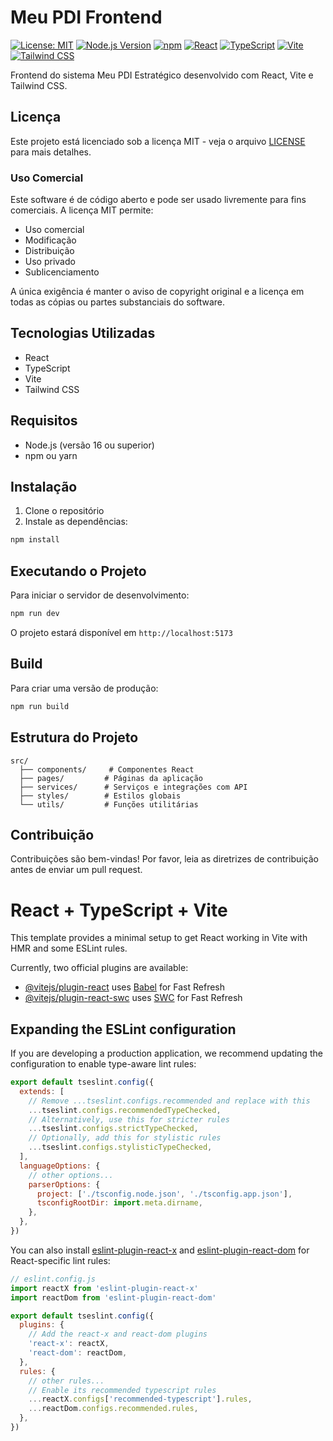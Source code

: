 # Meu PDI Frontend

[![License: MIT](https://img.shields.io/badge/License-MIT-yellow.svg)](https://opensource.org/licenses/MIT)
[![Node.js Version](https://img.shields.io/badge/node-%3E%3D16.0.0-brightgreen)](https://nodejs.org/)
[![npm](https://img.shields.io/badge/npm-%3E%3D7.0.0-blue)](https://www.npmjs.com/)
[![React](https://img.shields.io/badge/React-18.2.0-blue)](https://reactjs.org/)
[![TypeScript](https://img.shields.io/badge/TypeScript-5.0.0-blue)](https://www.typescriptlang.org/)
[![Vite](https://img.shields.io/badge/Vite-4.0.0-purple)](https://vitejs.dev/)
[![Tailwind CSS](https://img.shields.io/badge/Tailwind_CSS-3.0.0-blue)](https://tailwindcss.com/)

Frontend do sistema Meu PDI Estratégico desenvolvido com React, Vite e Tailwind CSS.

## Licença

Este projeto está licenciado sob a licença MIT - veja o arquivo [LICENSE](LICENSE) para mais detalhes.

### Uso Comercial

Este software é de código aberto e pode ser usado livremente para fins comerciais. A licença MIT permite:

- Uso comercial
- Modificação
- Distribuição
- Uso privado
- Sublicenciamento

A única exigência é manter o aviso de copyright original e a licença em todas as cópias ou partes substanciais do software.

## Tecnologias Utilizadas

- React
- TypeScript
- Vite
- Tailwind CSS

## Requisitos

- Node.js (versão 16 ou superior)
- npm ou yarn

## Instalação

1. Clone o repositório
2. Instale as dependências:
```bash
npm install
```

## Executando o Projeto

Para iniciar o servidor de desenvolvimento:

```bash
npm run dev
```

O projeto estará disponível em `http://localhost:5173`

## Build

Para criar uma versão de produção:

```bash
npm run build
```

## Estrutura do Projeto

```
src/
  ├── components/     # Componentes React
  ├── pages/         # Páginas da aplicação
  ├── services/      # Serviços e integrações com API
  ├── styles/        # Estilos globais
  └── utils/         # Funções utilitárias
```

## Contribuição

Contribuições são bem-vindas! Por favor, leia as diretrizes de contribuição antes de enviar um pull request.

# React + TypeScript + Vite

This template provides a minimal setup to get React working in Vite with HMR and some ESLint rules.

Currently, two official plugins are available:

- [@vitejs/plugin-react](https://github.com/vitejs/vite-plugin-react/blob/main/packages/plugin-react) uses [Babel](https://babeljs.io/) for Fast Refresh
- [@vitejs/plugin-react-swc](https://github.com/vitejs/vite-plugin-react/blob/main/packages/plugin-react-swc) uses [SWC](https://swc.rs/) for Fast Refresh

## Expanding the ESLint configuration

If you are developing a production application, we recommend updating the configuration to enable type-aware lint rules:

```js
export default tseslint.config({
  extends: [
    // Remove ...tseslint.configs.recommended and replace with this
    ...tseslint.configs.recommendedTypeChecked,
    // Alternatively, use this for stricter rules
    ...tseslint.configs.strictTypeChecked,
    // Optionally, add this for stylistic rules
    ...tseslint.configs.stylisticTypeChecked,
  ],
  languageOptions: {
    // other options...
    parserOptions: {
      project: ['./tsconfig.node.json', './tsconfig.app.json'],
      tsconfigRootDir: import.meta.dirname,
    },
  },
})
```

You can also install [eslint-plugin-react-x](https://github.com/Rel1cx/eslint-react/tree/main/packages/plugins/eslint-plugin-react-x) and [eslint-plugin-react-dom](https://github.com/Rel1cx/eslint-react/tree/main/packages/plugins/eslint-plugin-react-dom) for React-specific lint rules:

```js
// eslint.config.js
import reactX from 'eslint-plugin-react-x'
import reactDom from 'eslint-plugin-react-dom'

export default tseslint.config({
  plugins: {
    // Add the react-x and react-dom plugins
    'react-x': reactX,
    'react-dom': reactDom,
  },
  rules: {
    // other rules...
    // Enable its recommended typescript rules
    ...reactX.configs['recommended-typescript'].rules,
    ...reactDom.configs.recommended.rules,
  },
})
```
